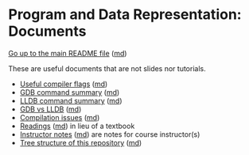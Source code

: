 Program and Data Representation: Documents
==========================================

[Go up to the main README file](../readme.html) ([md](../readme.md))

These are useful documents that are not slides nor tutorials.

- [Useful compiler flags](compiler_flags.html) ([md](compiler_flags.md))
- [GDB command summary](gdb_summary.html) ([md](gdb_summary.md))
- [LLDB command summary](lldb_summary.html) ([md](lldb_summary.md))
- [GDB vs LLDB](gdb_vs_lldb.html) ([md](gdb_vs_lldb.md))
- [Compilation issues](compilation.html) ([md](compilation.md))
- [Readings](readings.html) ([md](readings.md)) in lieu of a textbook
- [Instructor notes](instructor.html) ([md](instructor.md)) are notes for course instructor(s)
- [Tree structure of this repository](tree.html) ([md](tree.md))
